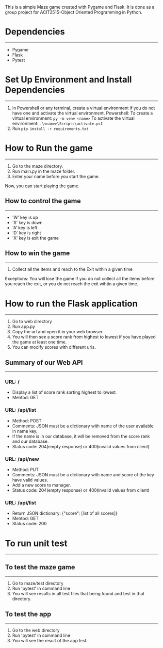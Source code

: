 This is a simple Maze game created with Pygame and Flask. It is done as a group project for ACIT2515-Object Oriented Programming in Python.

# Dependencies
------------------------
- Pygame
- Flask
- Pytest

# Set Up Environment and Install Dependencies
------------------------
1. In Powershell or any terminal, create a virtual environment if you do not have one and activate the virtual environment.
    Powershell:
    To create a virtual environment: ```py -m venv <name>```
    To activate the virtual environment: ```.\<name>\Scripts\activate.ps1```
2. Run ```pip install -r requirements.txt```

# How to Run the game
------------------------
1. Go to the maze directory. 
2. Run main.py in the maze folder.
3. Enter your name before you start the game.

Now, you can start playing the game.

## How to control the game
------------------------
- 'W' key is up
- 'S' key is down
- 'A' key is left
- 'D' key is right
- 'X' key is exit the game

## How to win the game
------------------------
1. Collect all the items and reach to the Exit within a given time

Exceptions:
You will lose the game if you do not collect all the items before you reach the exit, 
or you do not reach the exit wihtin a given time.

# How to run the Flask application
----------------------------------
1. Go to web directory
2. Run app.py
3. Copy the url and open it in your web browser.
4. You will then see a score rank from highest to lowest if you have played the game at least one time.
5. You can modify scores with different urls.

## Summary of our Web API
------------------------
### URL: /
- Display a list of score rank sorting highest to lowest. 
- Mehtod: GET

### URL: /api/list 
- Method: POST
- Comments: JSON must be a dictionary with name of the user available in name key.
- If the name is in our database, it will be removed from the score rank and our database.
- Status code: 204(empty response) or 400(invalid values from client)

### URL: /api/new
- Method: PUT
- Comments: JSON must be a dictionary with name and score of the key have valid values.
- Add a new score to manager.
- Status code: 204(empty response) or 400(invalid values from client)

### URL: /api/list
- Return JSON dictionary: {"score": [list of all scores]}
- Mehtod: GET
- Status code: 200

# To run unit test
-----------------

## To test the maze game
-------------------
1. Go to maze/test directory
2. Run 'pytest' in command line
3. You will see results in all test files that being found and test in that directory.

## To test the app
-------------------
1. Go to the web directory
2. Run 'pytest' in command line
3. You will see the result of the app test.